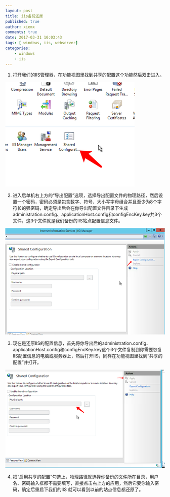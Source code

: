 ```yaml
---
layout: post
title: iis备份还原
published: true
author: xiemx
comments: true
date: 2017-03-31 10:03:43
tags: [ windows, iis, webserver]
categories:
    - windows
    - iis
---
```


1. 打开我们的IIS管理器，在功能视图里找到共享的配置这个功能然后双击进入。

![img](/images/img_58ddc18a1993a.png)

2. 进入后单机右上方的“导出配置”选项，选择导出配置文件的物理路径，然后设置一个密码，密码必须是包含数字、符号、大小写字母组合并且至少为8个字符长的强密码，确定导出后会在你导出配置文件目录下生成administration.config、applicationHost.config和configEncKey.key共3个文件，这3个文件就是我们备份的IIS站点配置信息文件。

![img](/images/img_58ddc1b2d8078.png)

3. 现在是还原IIS的配置信息，首先将你导出后的administration.config、applicationHost.config和configEncKey.key这个3个文件复制到你需要恢复IIS配置信息的电脑或服务器上，然后打开IIS，同样在功能视图里找到“共享的配置”并打开。

![img](/images/img_58ddc20c6f8c3.png)

4. 把“启用共享的配置”勾选上，物理路径就选择你备份的文件所在目录，用户名、密码输入框都不需要填写，直接点击右上方的应用，然后它要你输入密码，确定后重启下我们的IIS 就可以看到以前的站点信息都还原了。
